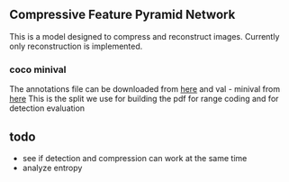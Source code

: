 ## Compressive Feature Pyramid Network
This is a model designed to compress and reconstruct images. Currently only reconstruction is implemented.

### coco minival
The annotations file can be downloaded from [here](https://dl.dropboxusercontent.com/s/o43o90bna78omob/instances_minival2014.json.zip?dl=0) and val - minival from 
[here](https://dl.dropboxusercontent.com/s/s3tw5zcg7395368/instances_valminusminival2014.json.zip)
This is the split we use for building the pdf for range coding and for detection evaluation
## todo
* see if detection and compression can work at the same time
* analyze entropy 